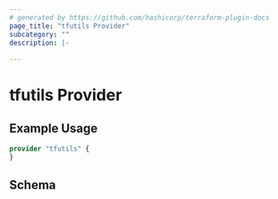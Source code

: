 ```yaml
---
# generated by https://github.com/hashicorp/terraform-plugin-docs
page_title: "tfutils Provider"
subcategory: ""
description: |-
  
---
```


# tfutils Provider



## Example Usage

```terraform
provider "tfutils" {
}
```

<!-- schema generated by tfplugindocs -->
## Schema

